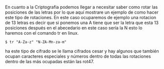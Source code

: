 En cuanto a la Criptografia podemos llegar a necesitar saber como rotar las posiciones de las letras por lo que aquí mostrare un ejemplo de como hacer este tipo de rotaciones.
En este caso ocuparemos de ejemplo una rotacion de 13 letras es decir que si ponemos una A tiene que ser la letra que esta 13 posiciones después en el abecedario en este caso sería la N esto lo haremos con el comando tr en linux. 
```
$ tr "A-Za-z" "N-ZA-Mn-za-m"
```
ha este tipo de cifrado se le llama cifrados cesar y hay algunos que también ocupan caracteres especiales y números dentro de todas las rotaciones dentro de las más ocupadas están las rot47.
